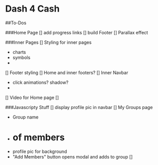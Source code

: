 # Dash 4 Cash

##To-Dos

###Home Page
[] add progress links
[] build Footer
[] Parallax effect

###Inner Pages
[] Styling for inner pages
  - charts
  - symbols
  -
[] Footer styling
[] Home and inner footers?
[] Inner Navbar
  - click animations? shadow?
  -
[] Video for Home page
[]


###Javascripty Stuff
[] display profile pic in navbar
[] My Groups page
  - Group name
  - # of members
  - profile pic for background
  - "Add Members" button opens modal and adds to group
[]

